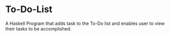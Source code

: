 # To-Do-List
A Haskell Program that adds task to the To-Do list and enables user to view their tasks to be accomplished.
